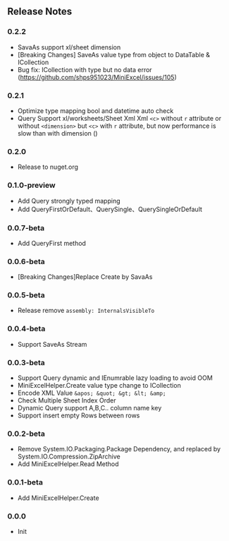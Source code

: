 

## Release  Notes

### 0.2.2 
- SavaAs support xl/sheet dimension
- [Breaking Changes] SaveAs value type from object to DataTable & ICollection
- Bug fix: ICollection with type but no data error (https://github.com/shps951023/MiniExcel/issues/105)

### 0.2.1  
- Optimize type mapping bool and datetime auto check
- Query Support xl/worksheets/Sheet Xml Xml `<c>` without `r` attribute or without `<dimension>` but `<c>` with `r` attribute, but now performance is slow than with dimension ([](https://github.com/shps951023/MiniExcel/issues/2))


### 0.2.0  
- Release to nuget.org

### 0.1.0-preview
- Add Query strongly typed mapping
- Add QueryFirstOrDefault、QuerySingle、QuerySingleOrDefault

### 0.0.7-beta
- Add QueryFirst method

### 0.0.6-beta
- [Breaking Changes]Replace Create by SavaAs

### 0.0.5-beta
- Release remove `assembly: InternalsVisibleTo`

### 0.0.4-beta
- Support SaveAs Stream

### 0.0.3-beta
- Support Query dynamic and IEnumrable lazy loading to avoid OOM
- MiniExcelHelper.Create value type change to ICollection
- Encode XML Value `&apos; &quot; &gt; &lt; &amp;`
- Check Multiple Sheet Index Order
- Dynamic Query support A,B,C.. column name key
- Support insert empty Rows between rows

### 0.0.2-beta
- Remove System.IO.Packaging.Package Dependency, and replaced by System.IO.Compression.ZipArchive
- Add MiniExcelHelper.Read Method

### 0.0.1-beta
- Add MiniExcelHelper.Create

### 0.0.0
- Init